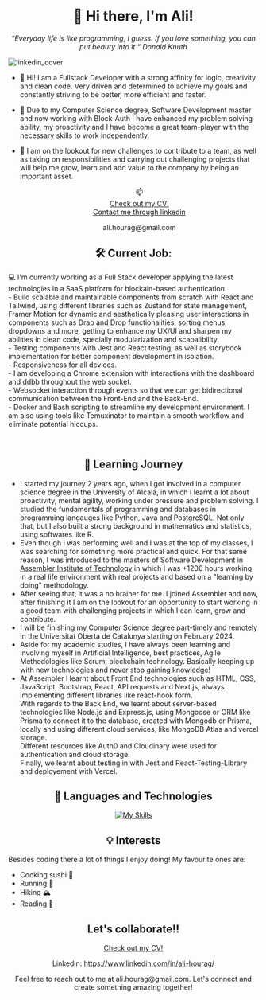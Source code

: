 <div align="center">
  <h1>👋 Hi there, I'm Ali!</h1>
  <em>“Everyday life is like programming, I guess. If you love something, you can put beauty into it “ Donald Knuth</em>
</div>

![linkedin_cover](https://github.com/ali-hourag/ali-hourag/assets/131694498/e5745a83-a3f2-4dbf-a3fe-8012eac9e722)


- 👀 Hi! I am a Fullstack Developer with a strong affinity for logic, creativity and clean code. Very driven and determined to achieve my goals and constantly striving to be better, more efficient and faster.
- 🌱 Due to my Computer Science degree, Software Development master and now working with Block-Auth I have enhanced my problem solving ability, my proactivity and I have become a great team-player with the necessary skills to work independently.
- 💞️ I am on the lookout for new challenges to contribute to a team, as well as taking on responsibilities and carrying out challenging projects that will help me grow, learn and add value to the company by being an important asset.


  <div align="center">
    📫
    <br/>
   <a href="https://github.com/ali-hourag/ali-hourag/files/13126679/CV_ALI_HOURAG-FULLSTACK.pdf">Check out my CV!</a>
    <br/>
    <a href="https://www.linkedin.com/in/ali-hourag/">Contact me through linkedin</a>
    <br/>
  <p>ali.hourag@gmail.com</p>
</div>


  <div align="center">
  <h2>🛠️ Current Job:</h2>
</div>
<p>
  💻 I'm currently working as a Full Stack developer applying the latest technologies in a SaaS platform for blockain-based authentication.
  <br/>
  -  Build scalable and maintainable components from scratch with React and Tailwind, using different libraries such as Zustand for state management, Framer Motion for dynamic and aesthetically pleasing user interactions in components such as Drap and Drop functionalities, sorting menus, dropdowns and more, getting to enhance my UX/UI and sharpen my abilities in clean code, specially modularization and scabalibility.
  <br/>
-  Testing components with Jest and React testing, as well as storybook implementation for better component development in isolation.
  <br/>
-  Responsiveness for all devices.
  <br/>
- I am developing a Chrome extension with interactions with the dashboard and ddbb throughout the web socket.
  <br/>
- Websocket interaction through events so that we can get bidirectional communication between the Front-End and the Back-End.
  <br/>
- Docker and Bash scripting to streamline my development environment. I am also using tools like Temuxinator to maintain a smooth workflow and eliminate potential hiccups.
  <br/>
</p>
<br/>

<h2 align="center">🌱 Learning Journey</h2>
<p>
  <ul>
    <li>I started my journey 2 years ago, when I got involved in a computer science degree in the University of Alcalá, in which I learnt a lot about proactivity, mental agility, working under pressure and problem solving. I studied the fundamentals of programming and databases in programming langauges like Python, Java and PostgreSQL. Not only that, but I also built a strong background in mathematics and statistics, using softwares like R.</li>
    <li>Even though I was performing well and I was at the top of my classes, I was searching for something more practical and quick. For that same reason, I was introduced to the masters of Software Development in <a href="https://assemblerinstitute.com/cursos/master-in-software-development-remoto/?utm_medium=paidsearch&utm_source=google.com&utm_campaign=branding&_gl=1*17nx2zf*_up*MQ..&gclid=CjwKCAjws9ipBhB1EiwAccEi1NCrFz8_n3tI30pdcLOORmVdKUsqsO7dGpoedFZ4kIYLnQRiNZfzShoCMW8QAvD_BwE">Assembler Institute of Technology</a> in which I was +1200 hours working in a real life environment with real projects and based on a "learning by doing" methodology.</li>
    <li>After seeing that, it was a no brainer for me. I joined Assembler and now, after finishing it I am on the lookout for an opportunity to start working in a good team with challenging projects in which I can learn, grow and contribute.</li>
    <li>I will be finishing my Computer Science degree part-timely and remotely in the Universitat Oberta de Catalunya starting on February 2024.</li>
    <li>Aside for my academic studies, I have always been learning and involving myself in Artificial Intelligence, best practices, Agile Methodologies like Scrum, blockchain technology. Basically keeping up with new technologies and never stop gaining knowledge!</li>
    <li>At Assembler I learnt about Front End technologies such as HTML, CSS, JavaScript, Bootstrap, React, API requests and Next.js, always implementing different libraries like react-hook form.<br/> With regards to the Back End, we learnt about server-based technologies like Node.js and Express.js, using Mongoose or ORM like Prisma to connect it to the database, created with Mongodb or Prisma, locally and using different cloud services, like MongoDB Atlas and vercel storage.<br/>Different resources like Auth0 and Cloudinary were used for authentication and cloud storage.<br/> Finally, we learnt about testing in with Jest and React-Testing-Library and deployement with Vercel.</li>
  </ul>
</p>
<div align="center">
  <h2>🤖 Languages ​​and Technologies</h2>
</div>


<div align="center">
  
[![My Skills](https://skillicons.dev/icons?i=html,css,bootstrap,discord,docker,express,figma,git,github,githubactions,js,java,jest,linkedin,md,mongodb,nextjs,nodejs,postgres,postman,prisma,py,r,react,redux,regex,replit,stackoverflow,styledcomponents,ts,vite,sass&perline=16)](https://skillicons.dev)

</div>

<h2 align="center">💡 Interests</h2>
<p>
  Besides coding there a lot of things I enjoy doing! My favourite ones are:
  <ul>
    <li>Cooking sushi  🍣</li>
    <li>Running  🏃
    </li>
    <li>Hiking  🏔️</li>
    <li>Reading  📖</li>
  </ul>
</p>


<div align="center">
  <h2 align="centre">Let's collaborate!!</h2>
  <p>
    <a href="https://drive.google.com/file/d/1zRJiTLjeleO2s-UN-gza6tNXytcPokOF/view?usp=sharing" target='_blank'>Check out my CV!</a>
  </p>
  <p>
    Linkedin: <a href="https://www.linkedin.com/in/ali-hourag/">https://www.linkedin.com/in/ali-hourag/</a>
  </p>
  <p>
    Feel free to reach out to me at <a>ali.hourag@gmail.com</a>. Let's connect and create something amazing together!
  </p>
</div>
<!---
ali-hourag/ali-hourag is a ✨ special ✨ repository because its `README.md` (this file) appears on your GitHub profile.
You can click the Preview link to take a look at your changes.
--->

<!---https://skillicons.dev/icons?i=html,css,bootstrap,discord,docker,express,figma,git,github,githubactions,js,java,jest,linkedin,md,mongodb,nextjs,nodejs,postgres, postman,prisma,py,r,react,redux,regex,replit,stackoverflow,styledcomponents,svg,ts,visualstudio,vite,sass&perline=10--->
